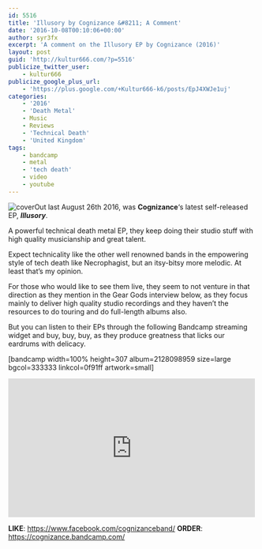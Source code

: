 ```yaml
---
id: 5516
title: 'Illusory by Cognizance &#8211; A Comment'
date: '2016-10-08T00:10:06+00:00'
author: syr3fx
excerpt: 'A comment on the Illusory EP by Cognizance (2016)'
layout: post
guid: 'http://kultur666.com/?p=5516'
publicize_twitter_user:
    - kultur666
publicize_google_plus_url:
    - 'https://plus.google.com/+Kultur666-k6/posts/EpJ4XWJe1uj'
categories:
    - '2016'
    - 'Death Metal'
    - Music
    - Reviews
    - 'Technical Death'
    - 'United Kingdom'
tags:
    - bandcamp
    - metal
    - 'tech death'
    - video
    - youtube
---
```


![cover](http://localhost:8080/wp-content/uploads/2016/10/cover.jpg?w=680)Out last August 26th 2016, was **Cognizance**‘s latest self-released EP, ***Illusory***.

A powerful technical death metal EP, they keep doing their studio stuff with high quality musicianship and great talent.

Expect technicality like the other well renowned bands in the empowering style of tech death like Necrophagist, but an itsy-bitsy more melodic. At least that’s my opinion.

For those who would like to see them live, they seem to not venture in that direction as they mention in the Gear Gods interview below, as they focus mainly to deliver high quality studio recordings and they haven’t the resources to do touring and do full-length albums also.

But you can listen to their EPs through the following Bandcamp streaming widget and buy, buy, buy, as they produce greatness that licks our eardrums with delicacy.

\[bandcamp width=100% height=307 album=2128098959 size=large bgcol=333333 linkcol=0f91ff artwork=small\]

<iframe allow="accelerometer; autoplay; clipboard-write; encrypted-media; gyroscope; picture-in-picture; web-share" allowfullscreen="" frameborder="0" height="281" loading="lazy" src="https://www.youtube.com/embed/mmIRDkreWLw?feature=oembed" title="COGNIZANCE - The Making of "Illusory" Studio Documentary | GEAR GODS" width="500"></iframe>

**LIKE**: <https://www.facebook.com/cognizanceband/>
**ORDER**: <https://cognizance.bandcamp.com/>